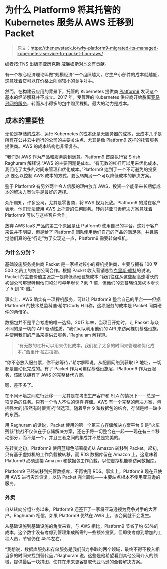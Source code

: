 # 为什么 Platform9 将其托管的 Kubernetes 服务从 AWS 迁移到 Packet

> 原文：<https://thenewstack.io/why-platform9-migrated-its-managed-kubernetes-service-to-packet-from-aws/>

编者按:TNS 出版商亚历克斯·威廉姆斯对本文有贡献。

有一个核心经济理论叫做“规模经济”一个组织越大，它生产小部件的成本就越低，这意味着它可以在价格上削弱较小的竞争对手。

然而，在构建云应用的背景下，托管的 Kubernetes 提供商 [Platform9](https://platform9.com/) 发现这个基本的经济解释并不成立。2017 年，受管理的 Kubernetes 供应商开始脱离[亚马逊网络服务](https://aws.amazon.com/)，转而从小得多的[包](https://www.packet.com/)中购买裸机。最大的动力是成本。

## **成本的重要性**

无论是存储的[成本](/wasting-money-on-public-cloud-storage/)、运行 Kubernetes 的[成本](/replex-sheds-light-on-kubernetes-costs/)还是无服务器的[成本](/how-to-avoid-cost-pitfalls-by-monitoring-apis-in-aws-lambda/)，云成本几乎是所有在公共云中运行的公司的主要关注点，尤其是像 Platform9 这样的托管服务提供商。AWS 的成本结构也非常复杂。

“我们对 AWS 作为产品和服务感到满意。Platform9 首席执行官 Sirish Raghuram 解释说:“AWS 的主要问题是成本。“有无数的杠杆可以用来优化成本，我们花了太多的时间来管理和优化成本。”Platform9 达到了一个不可避免的投资点:要么以控制 AWS 成本的方式，要么转向另一个可以降低成本的解决方案。

鉴于 Platform9 有另外两个令人信服的理由放弃 AWS，投资一个能带来长期低成本的解决方案似乎是最好的选择。

众所周知，许多公司，尤其是零售商，将 AWS 视为死敌。Platform9 的潜在客户表示，他们无法使用 AWS 上托管的任何服务。转向非亚马逊解决方案意味着 Platform9 可以与这些客户合作。

放弃 AWS IaaS 产品的第三个原因是让 Platform9 使用自己的平台。这对于客户来说并不明显，但是给了 Platform9 团队使用他们自己的产品的满足感，并且感觉他们真的在“行走”为了实现这一点，Platform9 需要转向裸机。

### **为什么分封？**

基础设施服务提供商 Packet 是一家相对较小的裸机提供商，主要与拥有 100 至 500 名员工的初创公司合作。根据 Packet 收入营销总监[克里斯·赖特](https://www.packet.com/about/team/chris-wright/)的说法，Packet 的主要价值主张之一是降低基础设施成本:“我们往往从这些超高速增长的初创公司那里听到他们的公司每年增长 2 到 3 倍，但他们的云基础设施成本增长了 5 到 10 倍。”

事实上，AWS 确实有一项裸机服务，可以让 Platform9 整合自己的平台——但据 Platform9 的技术总监科迪·希尔(Cody Hill)称，这项服务的成本是 Packet 同类硬件的两倍多。

数据包并不是平台考虑的唯一选择。2017 年末，当项目开始时，让 Packet 与众不同的是一切的 API 驱动性质。“我们可以利用他们的 API 来访问裸机基础设施，并使用我们的产品来提供云服务，”Raghuram 解释道。

> “有无数的杠杆可以用来优化成本，我们花了太多的时间来管理和优化成本。”西里什·拉古拉姆。

“你不必放入服务票，你不必等待，”希尔解释说。从配置网络到获取 IP 地址，一切都是自动化完成的。有了 Packet 作为可编程基础设施层，Platform9 作为云服务，该团队拥有了 AWS 的完整替代方案。

嗯，差不多了。

在不同环境之间进行迁移——尤其是在考虑生产客户和 SLA 的情况下——总是一项复杂的任务。只有一个令人不快的惊喜:存储。AWS 有一个完整的解决方案，包括强大的(虽然有时很贵)存储选项。随着平台 9 和数据包的结合，存储是唯一缺少的东西。

用 Raghuram 的话说，Packet 使用的第一个第三方存储解决方案平台 9 是“火车残骸”挑战不仅仅在于存储解决方案，还在于将一切整合在一起——现在有三个移动部分，而不是一个，并且三者之间的集成并不总是完美的。

在转变之初，Platform9 使用蓝绿色部署模式从 Amazon 转移到 Packet。起初，只有基于虚拟机的工作负载被转移，而 RDS 数据库留在 Amazon 上，这意味着 Platform9 必须连接 Amazon 和数据包工作负载，以使虚拟机能够访问数据库。

Platform9 已经转移到托管数据库，不再使用 RDS。事实上，Platform9 现在只使用 AWS 进行灾难恢复，以防 Packet 完全离线——主要站点根本不使用亚马逊的服务。

### **外卖**

自从转向分组业务以来，Platform9 还签下了一家将亚马逊视为竞争对手的大客户。Raghuram 相信，如果 Platform9 仍然在 AWS 上，该合同就不会发生。

从基础设施到基础设施的角度来看，与 AWS 相比，Platform9 节省了约 63%的成本。这个数字没有考虑到管理集成所需的一些额外投资，但即使考虑到增加的工程人员，节省仍在 45%左右。

“我想说，数据库服务和存储服务是我们努力争取的两个领域，最终不得不投入相当多的时间来找到替代品，”Raghuram 说。这些是他希望看到其他公司介入的领域，提供最后一块拼图，使其在未来更容易取代亚马逊的全套解决方案。

<svg xmlns:xlink="http://www.w3.org/1999/xlink" viewBox="0 0 68 31" version="1.1"><title>Group</title> <desc>Created with Sketch.</desc></svg>